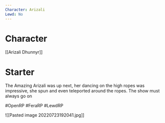 ```yaml
---
Character: Arizali
Lewd: No
---
```

# Character
[[Arizali Dhunnyr]]

# Starter
The Amazing Arizali was up next, her dancing on the high ropes was impressive, she spun and even teleported around the ropes. The show must always go on

#OpenRP #FeraRP #LewdRP 

![[Pasted image 20220723192041.jpg]]